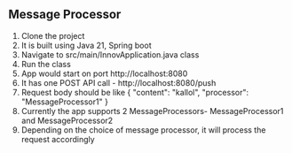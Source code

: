 ## Message Processor

1. Clone the project
2. It is built using Java 21, Spring boot
3. Navigate to src/main/InnovApplication.java class
4. Run the class
5. App would start on port http://localhost:8080
6. It has one POST API call   - http://localhost:8080/push
7. Request body should be like {
    "content": "kallol",
    "processor": "MessageProcessor1"
}
8. Currently the app supports 2 MessageProcessors- MessageProcessor1 and MessageProcessor2
9. Depending on the choice of message processor, it will process the request accordingly

